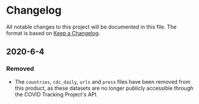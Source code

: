 # Changelog
All notable changes to this project will be documented in this file. The format is based on [Keep a Changelog](https://keepachangelog.com/en/1.0.0/).

## 2020-6-4

### Removed
- The `countries`, `cdc_daily`, `urls` and `press` files have been removed from this product, as these datasets are no longer publicly accessible through the COVID Tracking Project's API.
